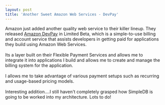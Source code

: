 ```yaml
---
layout: post
title: 'Another Sweet Amazon Web Services - DevPay'
---
```

Amazon just added another quality web service to their killer lineup.  They released <a href="http://www.amazon.com/b/ref=sc_fe_c_1_3435361_1?ie=UTF8&amp;node=342429011&amp;no=3435361&amp;me=A36L942TSJ2AJA">Amazon DevPay</a> in Limited Beta, which is a simple-to-use billing and account service that assists developers in getting paid for applications they build using Amazon Web Services.<br /><br />Its a layer built on their Flexible Payment Services and allows me to integrate it into applications I build and allows me to create and manage the billing system for the application.<br /><br />I allows me to take advantage of various payment setups such as recurring and usage-based pricing models.<br /><br />Interesting addition....I still haven't completely grasped how SimpleDB is going to be worked into my architecture.  Lots to do!